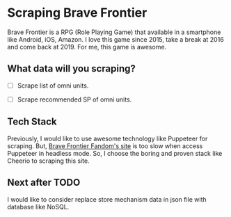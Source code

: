 # Scraping Brave Frontier

Brave Frontier is a RPG (Role Playing Game) that available in a smartphone like Android, iOS, Amazon. I love this game since 2015, take a break at 2016 and come back at 2019. For me, this game is awesome.

## What data will you scraping?

- [ ] Scrape list of omni units.
- [ ] Scrape recommended SP of omni units.


## Tech Stack

Previously, I would like to use awesome technology like Puppeteer for scraping. But, [Brave Frontier Fandom's site](https://bravefrontierglobal.fandom.com/wiki/Brave_Frontier_Wiki) is too slow when access Puppeteer in headless mode. So, I choose the boring and proven stack like Cheerio to scraping this site.

## Next after TODO

I would like to consider replace store mechanism data in json file with database like NoSQL.